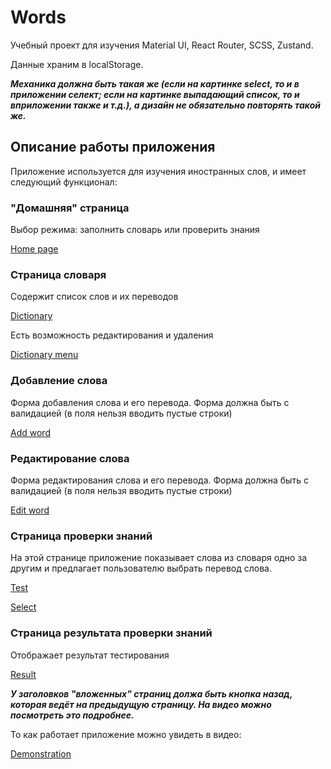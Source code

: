 # Words

Учебный проект для изучения Material UI, React Router, SCSS, Zustand.

Данные храним в localStorage. 

***Механика должна быть такая же (если на картинке select, то и в приложении селект; если на картинке выпадающий список, то и вприложении также и т.д.), а дизайн не обязательно повторять такой же.***

## Описание работы приложения

Приложение используется для изучения иностранных слов, и имеет следующий функционал:

### "Домашняя" страница

Выбор режима: заполнить словарь или проверить знания

[Home page](https://github.com/LehaIvanov/frontend-course-public/blob/main/words/docs/index.png)

### Страница словаря

Содержит список слов и их переводов

[Dictionary](https://github.com/LehaIvanov/frontend-course-public/blob/main/words/docs/list.png)

Есть возможность редактирования и удаления

[Dictionary menu](https://github.com/LehaIvanov/frontend-course-public/blob/main/words/docs/tooltip.png)

### Добавление слова

Форма добавления слова и его перевода. Форма должна быть с валидацией (в поля нельзя вводить пустые строки)

[Add word](https://github.com/LehaIvanov/frontend-course-public/blob/main/words/docs/add-word.png)

### Редактирование слова

Форма редактирования слова и его перевода. Форма должна быть с валидацией (в поля нельзя вводить пустые строки)

[Edit word](https://github.com/LehaIvanov/frontend-course-public/blob/main/words/docs/edit.png)

### Страница проверки знаний

На этой странице приложение показывает слова из словаря одно за другим и предлагает пользователю выбрать перевод слова.

[Test](https://github.com/LehaIvanov/frontend-course-public/blob/main/words/docs/test.png)

[Select](https://github.com/LehaIvanov/frontend-course-public/blob/main/words/docs/test-selector.png)

### Страница результата проверки знаний

Отображает результат тестирования

[Result](https://github.com/LehaIvanov/frontend-course-public/blob/main/words/docs/result.png)

***У заголовков "вложенных" страниц должа быть кнопка назад, которая ведёт на предыдущую страницу. На видео можно посмотреть это подробнее.***

То как работает приложение можно увидеть в видео:

[Demonstration](https://disk.yandex.ru/d/sn5Vci8yIu8cQg/demo.mkv)

